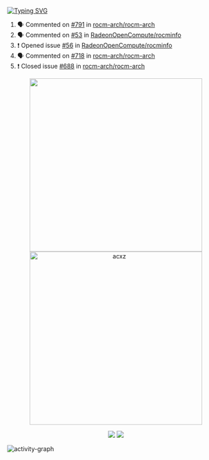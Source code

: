 [![Typing SVG](https://readme-typing-svg.herokuapp.com?size=16&color=AFFFA3&multiline=true&height=75&lines=contributing+to+robotics%2Faerospace%2Fml%2Fgpu+software;packaging+it+for+archlinux;ricer)](https://git.io/typing-svg)

<!--START_SECTION:activity-->
1. 🗣 Commented on [#791](https://github.com/rocm-arch/rocm-arch/issues/791) in [rocm-arch/rocm-arch](https://github.com/rocm-arch/rocm-arch)
2. 🗣 Commented on [#53](https://github.com/RadeonOpenCompute/rocminfo/issues/53) in [RadeonOpenCompute/rocminfo](https://github.com/RadeonOpenCompute/rocminfo)
3. ❗️ Opened issue [#56](https://github.com/RadeonOpenCompute/rocminfo/issues/56) in [RadeonOpenCompute/rocminfo](https://github.com/RadeonOpenCompute/rocminfo)
4. 🗣 Commented on [#718](https://github.com/rocm-arch/rocm-arch/issues/718) in [rocm-arch/rocm-arch](https://github.com/rocm-arch/rocm-arch)
5. ❗️ Closed issue [#688](https://github.com/rocm-arch/rocm-arch/issues/688) in [rocm-arch/rocm-arch](https://github.com/rocm-arch/rocm-arch)
<!--END_SECTION:activity-->

<p align="center">
  <img width="400em" src=https://github-readme-stats.vercel.app/api?username=acxz&include_all_commits=true&show_icons=true />
  <img width="400em" src="https://github-readme-streak-stats.herokuapp.com/?user=acxz&" alt="acxz" />
</p>

<p align="center">
  <img src=https://github-readme-stats.vercel.app/api/top-langs/?username=acxz&layout=compact />
  <img src=https://github-profile-trophy.vercel.app/?username=acxz&row=2&column=4 />
</p>

![activity-graph](https://activity-graph.herokuapp.com/graph?username=acxz&theme=aqua)
